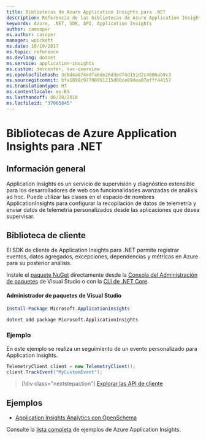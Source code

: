 ```yaml
---
title: Bibliotecas de Azure Application Insights para .NET
description: Referencia de las bibliotecas de Azure Application Insights para .NET
keywords: Azure, .NET, SDK, API, Application Insights
author: camsoper
ms.author: casoper
manager: wpickett
ms.date: 10/19/2017
ms.topic: reference
ms.devlang: dotnet
ms.service: application-insights
ms.custom: devcenter, svc-overview
ms.openlocfilehash: 3cbd4a874edfa6de26d3edf4d151d2c4006ab9c3
ms.sourcegitcommit: bfa1898c97798991215d08ce89dea87efff44157
ms.translationtype: HT
ms.contentlocale: es-ES
ms.lasthandoff: 06/28/2018
ms.locfileid: "37065845"
---
```

# <a name="azure-application-insights-libraries-for-net"></a>Bibliotecas de Azure Application Insights para .NET

## <a name="overview"></a>Información general

Application Insights es un servicio de supervisión y diagnóstico extensible para los desarrolladores de web con funcionalidades avanzadas de análisis ad hoc. Puede utilizar las clases en el espacio de nombres ApplicationInsights para configurar la recopilación de datos de telemetría y enviar datos de telemetría personalizados desde las aplicaciones que desea supervisar.

## <a name="client-library"></a>Biblioteca de cliente

El SDK de cliente de Application Insights para .NET permite registrar eventos, datos agregados, excepciones, dependencias y métricas en Azure para su posterior análisis.

Instale el [paquete NuGet](https://www.nuget.org/packages/Microsoft.ApplicationInsights ) directamente desde la [Consola del Administración de paquetes][PackageManager] de Visual Studio o con la [CLI de .NET Core][DotNetCLI].

#### <a name="visual-studio-package-manager"></a>Administrador de paquetes de Visual Studio

```powershell
Install-Package Microsoft.ApplicationInsights 
```

```bash
dotnet add package Microsoft.ApplicationInsights 
```

### <a name="example"></a>Ejemplo

En este ejemplo se realiza un seguimiento de un evento personalizado para Application Insights.

```csharp
TelemetryClient client = new TelemetryClient();
client.TrackEvent("MyCustomEvent");
```

> [!div class="nextstepaction"]
> [Explorar las API de cliente](/dotnet/api/overview/azure/insights/client)



## <a name="samples"></a>Ejemplos

- [Application Insights Analytics con OpenSchema](https://azure.microsoft.com/resources/samples/guidance-appinsights-openschema/)

Consulte la [lista completa](https://azure.microsoft.com/resources/samples/?service=application-insights&platform=dotnet) de ejemplos de Azure Application Insights.

[PackageManager]: https://docs.microsoft.com/nuget/tools/package-manager-console
[DotNetCLI]: https://docs.microsoft.com/dotnet/core/tools/dotnet-add-package
